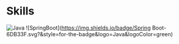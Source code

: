 # Skills
![Java](https://img.shields.io/badge/Java-007396.svg?&style=for-the-badge&logo=Java&logoColor=white)
![SpringBoot](https://img.shields.io/badge/Spring Boot-6DB33F.svg?&style=for-the-badge&logo=Java&logoColor=green)
